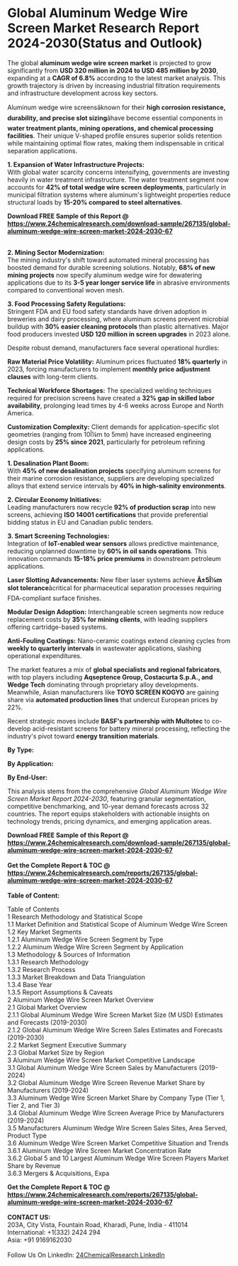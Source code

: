 <h1>Global Aluminum Wedge Wire Screen Market Research Report 2024-2030(Status and Outlook)</h1><p>The global <strong>aluminum wedge wire screen market</strong> is projected to grow significantly from <strong>USD 320 million in 2024 to USD 485 million by 2030</strong>, expanding at a <strong>CAGR of 6.8%</strong> according to the latest market analysis. This growth trajectory is driven by increasing industrial filtration requirements and infrastructure development across key sectors.</p><p>Aluminum wedge wire screensâknown for their <strong>high corrosion resistance, durability, and precise slot sizing</strong>âhave become essential components in <strong>water treatment plants, mining operations, and chemical processing facilities</strong>. Their unique V-shaped profile ensures superior solids retention while maintaining optimal flow rates, making them indispensable in critical separation applications.</p><p><strong>1. Expansion of Water Infrastructure Projects:</strong><br>
With global water scarcity concerns intensifying, governments are investing heavily in water treatment infrastructure. The water treatment segment now accounts for <strong>42% of total wedge wire screen deployments</strong>, particularly in municipal filtration systems where aluminum's lightweight properties reduce structural loads by <strong>15-20% compared to steel alternatives</strong>.</p><div><b>Download FREE Sample of this Report @ 
            <a href="https://www.24chemicalresearch.com/download-sample/267135/global-aluminum-wedge-wire-screen-market-2024-2030-67">
            https://www.24chemicalresearch.com/download-sample/267135/global-aluminum-wedge-wire-screen-market-2024-2030-67</a></b></div><br><p><strong>2. Mining Sector Modernization:</strong><br>
The mining industry's shift toward automated mineral processing has boosted demand for durable screening solutions. Notably, <strong>68% of new mining projects</strong> now specify aluminum wedge wire for dewatering applications due to its <strong>3-5 year longer service life</strong> in abrasive environments compared to conventional woven mesh.</p><p><strong>3. Food Processing Safety Regulations:</strong><br>
Stringent FDA and EU food safety standards have driven adoption in breweries and dairy processing, where aluminum screens prevent microbial buildup with <strong>30% easier cleaning protocols</strong> than plastic alternatives. Major food producers invested <strong>USD 120 million in screen upgrades</strong> in 2023 alone.</p><p>Despite robust demand, manufacturers face several operational hurdles:</p><p><strong>Raw Material Price Volatility:</strong> Aluminum prices fluctuated <strong>18% quarterly</strong> in 2023, forcing manufacturers to implement <strong>monthly price adjustment clauses</strong> with long-term clients.</p><p><strong>Technical Workforce Shortages:</strong> The specialized welding techniques required for precision screens have created a <strong>32% gap in skilled labor availability</strong>, prolonging lead times by 4-6 weeks across Europe and North America.</p><p><strong>Customization Complexity:</strong> Client demands for application-specific slot geometries (ranging from 10Î¼m to 5mm) have increased engineering design costs by <strong>25% since 2021</strong>, particularly for petroleum refining applications.</p><p><strong>1. Desalination Plant Boom:</strong><br>
With <strong>45% of new desalination projects</strong> specifying aluminum screens for their marine corrosion resistance, suppliers are developing specialized alloys that extend service intervals by <strong>40% in high-salinity environments</strong>.</p><p><strong>2. Circular Economy Initiatives:</strong><br>
Leading manufacturers now recycle <strong>92% of production scrap</strong> into new screens, achieving <strong>ISO 14001 certifications</strong> that provide preferential bidding status in EU and Canadian public tenders.</p><p><strong>3. Smart Screening Technologies:</strong><br>
Integration of <strong>IoT-enabled wear sensors</strong> allows predictive maintenance, reducing unplanned downtime by <strong>60% in oil sands operations</strong>. This innovation commands <strong>15-18% price premiums</strong> in downstream petroleum applications.</p><p><strong>Laser Slotting Advancements:</strong> New fiber laser systems achieve <strong>Â±5Î¼m slot tolerance</strong>âcritical for pharmaceutical separation processes requiring FDA-compliant surface finishes.</p><p><strong>Modular Design Adoption:</strong> Interchangeable screen segments now reduce replacement costs by <strong>35% for mining clients</strong>, with leading suppliers offering cartridge-based systems.</p><p><strong>Anti-Fouling Coatings:</strong> Nano-ceramic coatings extend cleaning cycles from <strong>weekly to quarterly intervals</strong> in wastewater applications, slashing operational expenditures.</p><p>The market features a mix of <strong>global specialists and regional fabricators</strong>, with top players including <strong>Aqseptence Group, Costacurta S.p.A., and Wedge Tech</strong> dominating through proprietary alloy developments. Meanwhile, Asian manufacturers like <strong>TOYO SCREEN KOGYO</strong> are gaining share via <strong>automated production lines</strong> that undercut European prices by 22%.</p><p>Recent strategic moves include <strong>BASF's partnership with Multotec</strong> to co-develop acid-resistant screens for battery mineral processing, reflecting the industry's pivot toward <strong>energy transition materials</strong>.</p><p><strong>By Type:</strong></p><p><strong>By Application:</strong></p><p><strong>By End-User:</strong></p><p>This analysis stems from the comprehensive <em>Global Aluminum Wedge Wire Screen Market Report 2024-2030</em>, featuring granular segmentation, competitive benchmarking, and 10-year demand forecasts across 32 countries. The report equips stakeholders with actionable insights on technology trends, pricing dynamics, and emerging application areas.</p><div><b>Download FREE Sample of this Report @ 
            <a href="https://www.24chemicalresearch.com/download-sample/267135/global-aluminum-wedge-wire-screen-market-2024-2030-67">
            https://www.24chemicalresearch.com/download-sample/267135/global-aluminum-wedge-wire-screen-market-2024-2030-67</a></b></div><br><div><b>Get the Complete Report & TOC @ 
            <a href="https://www.24chemicalresearch.com/reports/267135/global-aluminum-wedge-wire-screen-market-2024-2030-67">
            https://www.24chemicalresearch.com/reports/267135/global-aluminum-wedge-wire-screen-market-2024-2030-67</a></b></div><br>
            <b>Table of Content:</b><p>Table of Contents<br />
1 Research Methodology and Statistical Scope<br />
1.1 Market Definition and Statistical Scope of Aluminum Wedge Wire Screen<br />
1.2 Key Market Segments<br />
1.2.1 Aluminum Wedge Wire Screen Segment by Type<br />
1.2.2 Aluminum Wedge Wire Screen Segment by Application<br />
1.3 Methodology & Sources of Information<br />
1.3.1 Research Methodology<br />
1.3.2 Research Process<br />
1.3.3 Market Breakdown and Data Triangulation<br />
1.3.4 Base Year<br />
1.3.5 Report Assumptions & Caveats<br />
2 Aluminum Wedge Wire Screen Market Overview<br />
2.1 Global Market Overview<br />
2.1.1 Global Aluminum Wedge Wire Screen Market Size (M USD) Estimates and Forecasts (2019-2030)<br />
2.1.2 Global Aluminum Wedge Wire Screen Sales Estimates and Forecasts (2019-2030)<br />
2.2 Market Segment Executive Summary<br />
2.3 Global Market Size by Region<br />
3 Aluminum Wedge Wire Screen Market Competitive Landscape<br />
3.1 Global Aluminum Wedge Wire Screen Sales by Manufacturers (2019-2024)<br />
3.2 Global Aluminum Wedge Wire Screen Revenue Market Share by Manufacturers (2019-2024)<br />
3.3 Aluminum Wedge Wire Screen Market Share by Company Type (Tier 1, Tier 2, and Tier 3)<br />
3.4 Global Aluminum Wedge Wire Screen Average Price by Manufacturers (2019-2024)<br />
3.5 Manufacturers Aluminum Wedge Wire Screen Sales Sites, Area Served, Product Type<br />
3.6 Aluminum Wedge Wire Screen Market Competitive Situation and Trends<br />
3.6.1 Aluminum Wedge Wire Screen Market Concentration Rate<br />
3.6.2 Global 5 and 10 Largest Aluminum Wedge Wire Screen Players Market Share by Revenue<br />
3.6.3 Mergers & Acquisitions, Expa</p><div><b>Get the Complete Report & TOC @ 
            <a href="https://www.24chemicalresearch.com/reports/267135/global-aluminum-wedge-wire-screen-market-2024-2030-67">
            https://www.24chemicalresearch.com/reports/267135/global-aluminum-wedge-wire-screen-market-2024-2030-67</a></b></div><br><b>CONTACT US:</b><br>
            203A, City Vista, Fountain Road, Kharadi, Pune, India - 411014<br>
            International: +1(332) 2424 294<br>
            Asia: +91 9169162030 <br><br>
            Follow Us On LinkedIn: <a href="https://www.linkedin.com/company/24chemicalresearch/">24ChemicalResearch LinkedIn</a>